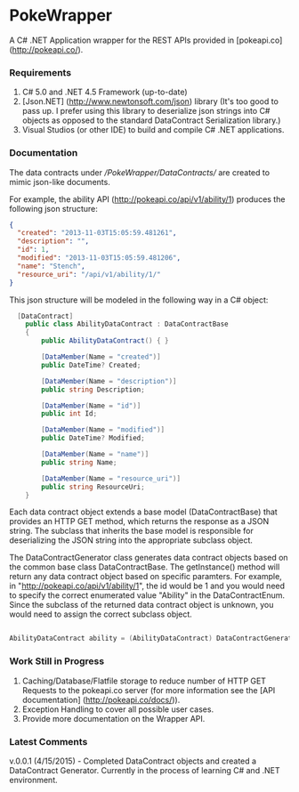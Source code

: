 # PokeWrapper

A C# .NET Application wrapper for the REST APIs provided in [pokeapi.co] (http://pokeapi.co/).

### Requirements

1. C# 5.0 and .NET 4.5 Framework (up-to-date)
2. [Json.NET] (http://www.newtonsoft.com/json) library (It's too good to pass up. I prefer using this library to deserialize json strings into C# objects as opposed to the standard DataContract Serialization library.)
3. Visual Studios (or other IDE) to build and compile C# .NET applications.

### Documentation

The data contracts under _/PokeWrapper/DataContracts/_ are created to mimic json-like documents.

For example, the ability API (http://pokeapi.co/api/v1/ability/1) produces the following json structure:

```json
{
  "created": "2013-11-03T15:05:59.481261",
  "description": "",
  "id": 1,
  "modified": "2013-11-03T15:05:59.481206",
  "name": "Stench",
  "resource_uri": "/api/v1/ability/1/"
}
```

This json structure will be modeled in the following way in a C# object:

```C#
  [DataContract]
    public class AbilityDataContract : DataContractBase
    {
        public AbilityDataContract() { }

        [DataMember(Name = "created")]
        public DateTime? Created;

        [DataMember(Name = "description")]
        public string Description;

        [DataMember(Name = "id")]
        public int Id;

        [DataMember(Name = "modified")]
        public DateTime? Modified;

        [DataMember(Name = "name")]
        public string Name;

        [DataMember(Name = "resource_uri")]
        public string ResourceUri;
    }
```

Each data contract object extends a base model (DataContractBase) that provides an HTTP GET method, which returns the response as a JSON string. The subclass that inherits the base model is responsible for deserializing the JSON string into the appropriate subclass object.

The DataContractGenerator class generates data contract objects based on the common base class DataContractBase. The getInstance() method will return any data contract object based on specific paramters. For example, in "http://pokeapi.co/api/v1/ability/1",  the id would be 1 and you would need to specify the correct enumerated value "Ability" in the DataContractEnum. Since the subclass of the returned data contract object is unknown, you would need to assign the correct subclass object.

```C#

AbilityDataContract ability = (AbilityDataContract) DataContractGenerator.getInstance(DataContractType.Ability, 1);

```

### Work Still in Progress

1. Caching/Database/Flatfile storage to reduce number of HTTP GET Requests to the pokeapi.co server (for more information see the [API documentation] (http://pokeapi.co/docs/)).
2. Exception Handling to cover all possible user cases.
3. Provide more documentation on the Wrapper API.

### Latest Comments

v.0.0.1 (4/15/2015) - Completed DataContract objects and created a DataContract Generator. Currently in the process of learning C# and .NET environment.
